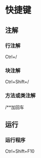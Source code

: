 # 快捷键

## 注解

### 行注解

Ctrl+/

### 块注解

Ctrl+Shift+/

### 方法或类注解

/**加回车

## 运行

### 运行程序

Ctrl+Shift+F10